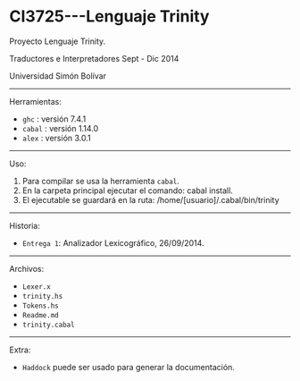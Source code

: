 CI3725---Lenguaje Trinity
==========================================================

Proyecto Lenguaje Trinity.

Traductores e Interpretadores Sept - Dic 2014

Universidad Simón Bolívar

---

Herramientas:

* `ghc`   : versión 7.4.1
* `cabal` : versión 1.14.0
* `alex`  : versión 3.0.1

---
Uso:

1. Para compilar se usa la herramienta `cabal`.
2. En la carpeta principal ejecutar el comando: cabal install.
3. El ejecutable se guardará en la ruta: /home/[usuario]/.cabal/bin/trinity

---

Historia:

* `Entrega 1`: Analizador Lexicográfico, 26/09/2014.

---

Archivos:

* `Lexer.x`
* `trinity.hs`
* `Tokens.hs`
* `Readme.md`
* `trinity.cabal`

---
Extra:

* `Haddock` puede ser usado para generar la documentación.
